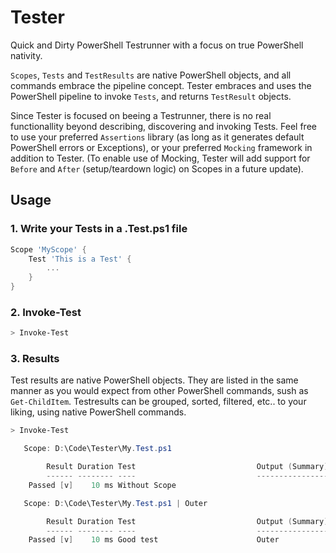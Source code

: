# Tester
Quick and Dirty PowerShell Testrunner with a focus on true PowerShell nativity.

`Scopes`, `Tests` and `TestResults` are native PowerShell objects, and all commands embrace the pipeline concept. Tester embraces and uses the PowerShell pipeline to invoke `Tests`, and returns `TestResult` objects.

Since Tester is focused on beeing a Testrunner, there is no real functionallity beyond describing, discovering and invoking Tests. Feel free to use your preferred `Assertions` library (as long as it generates default PowerShell errors or Exceptions), or your preferred `Mocking` framework in addition to Tester. (To enable use of Mocking, Tester will add support for `Before` and `After` (setup/teardown logic) on Scopes in a future update).

## Usage
### 1. Write your Tests in a .Test.ps1 file

```powershell
Scope 'MyScope' {
    Test 'This is a Test' {
        ...
    }
}
```

### 2. Invoke-Test
```powershell
> Invoke-Test
```

### 3. Results
Test results are native PowerShell objects. They are listed in the same manner as you would expect from other PowerShell commands, sush as `Get-ChildItem`. Testresults can be grouped, sorted, filtered, etc.. to your liking, using native PowerShell commands.

```powershell
> Invoke-Test

   Scope: D:\Code\Tester\My.Test.ps1

        Result Duration Test                           Output (Summary)
        ------ -------- ----                           ----------------
    Passed [v]    10 ms Without Scope

   Scope: D:\Code\Tester\My.Test.ps1 | Outer

        Result Duration Test                           Output (Summary)
        ------ -------- ----                           ----------------
    Passed [v]    10 ms Good test                      Outer

```
